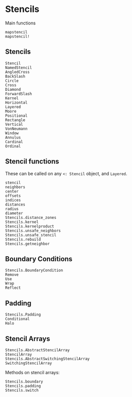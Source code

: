 # Stencils

Main functions

```@docs
mapstencil
mapstencil!
```

## Stencils

```@docs
Stencil
NamedStencil
AngledCross
BackSlash
Circle
Cross
Diamond
ForwardSlash
Kernel
Horizontal
Layered
Moore
Positional
Rectangle
Vertical
VonNeumann
Window
Annulus
Cardinal
Ordinal
```

## Stencil functions

These can be called on any `<: Stencil` object, and `Layered`.

```@docs
stencil
neighbors
center
offsets
indices
distances
radius
diameter
Stencils.distance_zones
Stencils.kernel
Stencils.kernelproduct
Stencils.unsafe_neighbors
Stencils.unsafe_stencil
Stencils.rebuild
Stencils.getneighbor
```

## Boundary Conditions

```@docs
Stencils.BoundaryCondition
Remove
Use
Wrap
Reflect
```

## Padding

```@docs
Stencils.Padding
Conditional
Halo
```

## Stencil Arrays

```@docs
Stencils.AbstractStencilArray
StencilArray
Stencils.AbstractSwitchingStencilArray
SwitchingStencilArray
```

Methods on stencil arrays:

```@docs
Stencils.boundary
Stencils.padding
Stencils.switch
```
